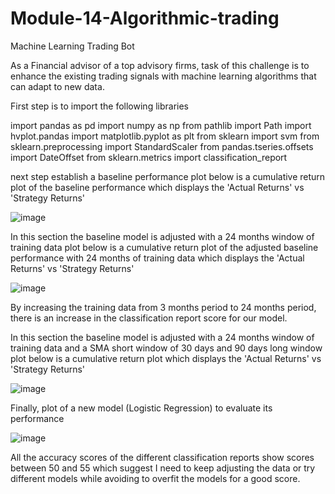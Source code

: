 # Module-14-Algorithmic-trading
Machine Learning Trading Bot

As a Financial advisor of a top advisory firms, task of this challenge is to enhance the existing trading signals with machine learning algorithms that can adapt to new data.

First step is to import the following libraries 

import pandas as pd
import numpy as np
from pathlib import Path
import hvplot.pandas
import matplotlib.pyplot as plt
from sklearn import svm
from sklearn.preprocessing import StandardScaler
from pandas.tseries.offsets import DateOffset
from sklearn.metrics import classification_report

next step establish a baseline performance 
plot below is a cumulative return plot of the baseline performance which displays the 'Actual Returns' vs 'Strategy Returns'

![image](https://user-images.githubusercontent.com/91399431/208250299-68fc41db-30bc-447f-9a27-2567ddbe7a18.png)

In this section the baseline model is adjusted with a 24 months window of training data 
plot below is a cumulative return plot of the adjusted baseline performance with 24 months of training data which displays the 'Actual Returns' vs 'Strategy Returns'

![image](https://user-images.githubusercontent.com/91399431/208250541-3ee4a5f2-8775-45b9-8785-413cbc68988d.png)

By increasing the training data from 3 months period to 24 months period, there is an increase in the classification report score for our model.

In this section the baseline model is adjusted with a 24 months window of training data and a SMA short window of 30 days and 90 days long window
plot below is a cumulative return plot which displays the 'Actual Returns' vs 'Strategy Returns'

![image](https://user-images.githubusercontent.com/91399431/208252238-d41d2956-fd0e-4b87-a40a-a9e22562562e.png)

Finally, plot of a new model (Logistic Regression) to evaluate its performance

![image](https://user-images.githubusercontent.com/91399431/208261619-2d7247f7-24b5-460f-bec8-12883e24fb09.png)

All the accuracy scores of the different classification reports show scores between 50 and 55 which suggest I need to keep adjusting the data or try different models while avoiding to overfit the models for a good score.

